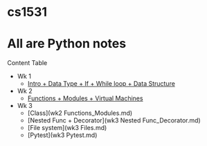 # cs1531

# All are Python notes

Content Table

* Wk 1
	* [Intro + Data Type + If + While loop + Data Structure](https://github.com/KatrinaaDing/cs1531/blob/wk1%20Intro_Data%20Type_If_While.md)
* Wk 2
	* [Functions + Modules + Virtual Machines](https://github.com/KatrinaaDing/cs1531/blob/wk2-Functions_Modules.md)
* Wk 3
	* [Class](wk2 Functions_Modules.md)
	* [Nested Func + Decorator](wk3 Nested Func_Decorator.md)
	* [File system](wk3 Files.md)
	* [Pytest](wk3 Pytest.md)
